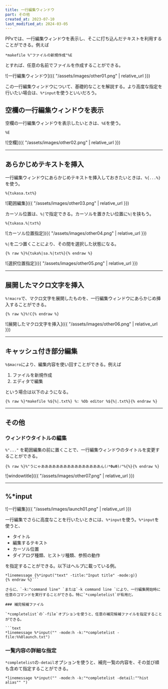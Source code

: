 ```yaml
---
title: 一行編集ウィンドウ
part: その他
created_at: 2023-07-10
last_modified_at: 2024-03-05
---
```


PPxでは、一行編集ウィンドウを表示し、そこに打ち込んだテキストを利用することができる。例えば

```text
*makefile %"ファイルの新規作成"%E
```

とすれば、任意の名前でファイルを作成することができる。

![一行編集ウィンドウ]({{ "/assets/images/other01.png" | relative_url }})

この一行編集ウィンドウについて、基礎的なことを解説する。より高度な指定を行いたい場合は、`%*input`を使うといいだろう。

## 空欄の一行編集ウィンドウを表示

空欄の一行編集ウィンドウを表示したいときは、`%E`を使う。

```text
%E
```

![空欄]({{ "/assets/images/other02.png" | relative_url }})

---

## あらかじめテキストを挿入

一行編集ウィンドウにあらかじめテキストを挿入しておきたいときは、`%{...%}`を使う。

```text
%{tukasa.txt%}
```

![範囲編集]({{ "/assets/images/other03.png" | relative_url }})

カーソル位置は、`%|`で指定できる。カーソルを置きたい位置に`%|`を挟もう。


```text
%{tukasa.%|txt%}
```

![カーソル位置指定]({{ "/assets/images/other04.png" | relative_url }})

`%|`を二つ置くことにより、その間を選択した状態になる。

```text
{% raw %}%{tuka%|sa.%|txt%}{% endraw %}
```

![選択位置指定]({{ "/assets/images/other05.png" | relative_url }})

---

## 展開したマクロ文字を挿入

`%!macro`で、マクロ文字を展開したものを、一行編集ウィンドウにあらかじめ挿入することができる。

```text
{% raw %}%!C{% endraw %}
```

![展開したマクロ文字を挿入]({{ "/assets/images/other06.png" | relative_url }})

---

## キャッシュ付き部分編集

`%$macro`により、編集内容を使い回すことができる。例えば

1. ファイルを新規作成
2. エディタで編集

という場合は以下のようになる。

```text
{% raw %}*makefile %${%|.txt%} %: %Ob editor %${%|.txt%}{% endraw %}
```

---

## その他

### ウィンドウタイトルの編集

`%"..."` を範囲編集の前に置くことで、一行編集ウィンドウのタイトルを変更することができる。

```text
{% raw %}%"うにゃああああああああああああああああん(ﾉ*ФωФ)ﾉ"%{%}{% endraw %}
```

![windowtitle]({{ "/assets/images/other07.png" | relative_url }})

---

## %*input

![一行編集]({{ "/assets/images/launch01.png" | relative_url }})

一行編集でさらに高度なことを行いたいときには、`%*input`を使う。`%*input`を使うと、

- タイトル
- 編集するテキスト
- カーソル位置
- ダイアログ種類、ヒストリ種類、参照の動作

を指定することができる。以下はヘルプに載っている例。

```text{% raw %}
*linemessage {%*input("text" -title:"Input title" -mode:g)}
{% endraw %}```

さらに、`-k:"command line" `または`-k command line `により、一行編集開始時に任意のコマンドを実行することができる。特に`*completelist`が有用だ。

### 補完候補ファイル

`*completelist`の`-file`オプションを使うと、任意の補完候補ファイルを指定することができる。

```text
*linemessage %*input("" -mode:h -k:"*completelist -file:%%0launch.txt")
```

### 一覧内容の詳細な指定

`*completelist`の`-detail`オプションを使うと、補完一覧の内容を、その並び順も含めて指定することができる。

```text
*linemessage %*input("" -mode:h -k:"*completelist -detail:""hist alias"" ")
```

